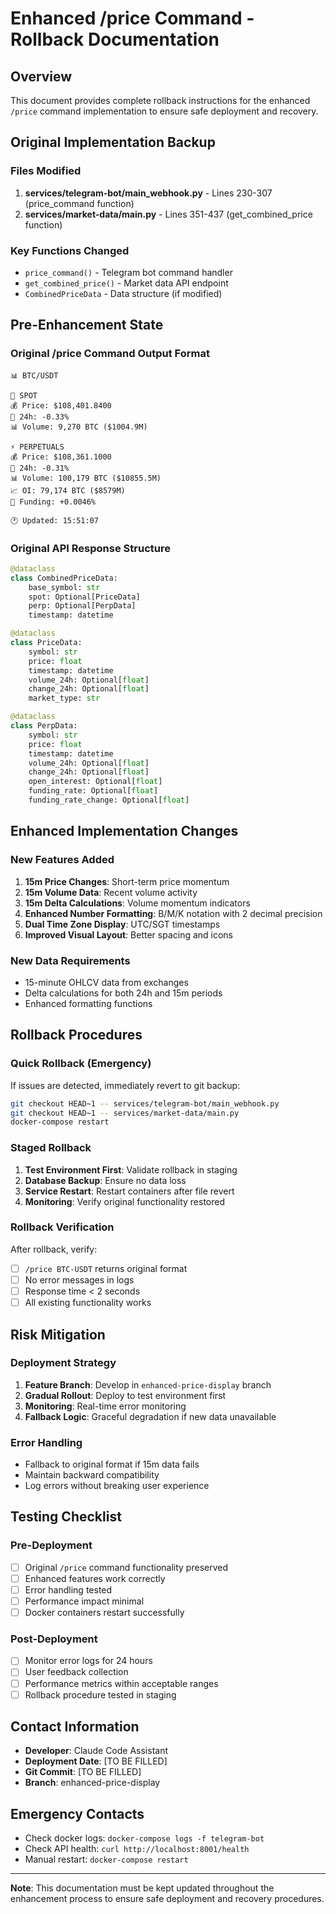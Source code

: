 # Enhanced /price Command - Rollback Documentation

## Overview
This document provides complete rollback instructions for the enhanced `/price` command implementation to ensure safe deployment and recovery.

## Original Implementation Backup

### Files Modified
1. **services/telegram-bot/main_webhook.py** - Lines 230-307 (price_command function)
2. **services/market-data/main.py** - Lines 351-437 (get_combined_price function)

### Key Functions Changed
- `price_command()` - Telegram bot command handler
- `get_combined_price()` - Market data API endpoint
- `CombinedPriceData` - Data structure (if modified)

## Pre-Enhancement State

### Original /price Command Output Format
```
📊 BTC/USDT

🏪 SPOT
💰 Price: $108,401.8400
🔴 24h: -0.33%
📊 Volume: 9,270 BTC ($1004.9M)

⚡ PERPETUALS
💰 Price: $108,361.1000
🔴 24h: -0.31%
📊 Volume: 100,179 BTC ($10855.5M)
📈 OI: 79,174 BTC ($8579M)
💸 Funding: +0.0046%

🕐 Updated: 15:51:07
```

### Original API Response Structure
```python
@dataclass
class CombinedPriceData:
    base_symbol: str
    spot: Optional[PriceData]
    perp: Optional[PerpData]
    timestamp: datetime

@dataclass
class PriceData:
    symbol: str
    price: float
    timestamp: datetime
    volume_24h: Optional[float]
    change_24h: Optional[float]
    market_type: str

@dataclass
class PerpData:
    symbol: str
    price: float
    timestamp: datetime
    volume_24h: Optional[float]
    change_24h: Optional[float]
    open_interest: Optional[float]
    funding_rate: Optional[float]
    funding_rate_change: Optional[float]
```

## Enhanced Implementation Changes

### New Features Added
1. **15m Price Changes**: Short-term price momentum
2. **15m Volume Data**: Recent volume activity
3. **15m Delta Calculations**: Volume momentum indicators
4. **Enhanced Number Formatting**: B/M/K notation with 2 decimal precision
5. **Dual Time Zone Display**: UTC/SGT timestamps
6. **Improved Visual Layout**: Better spacing and icons

### New Data Requirements
- 15-minute OHLCV data from exchanges
- Delta calculations for both 24h and 15m periods
- Enhanced formatting functions

## Rollback Procedures

### Quick Rollback (Emergency)
If issues are detected, immediately revert to git backup:
```bash
git checkout HEAD~1 -- services/telegram-bot/main_webhook.py
git checkout HEAD~1 -- services/market-data/main.py
docker-compose restart
```

### Staged Rollback
1. **Test Environment First**: Validate rollback in staging
2. **Database Backup**: Ensure no data loss
3. **Service Restart**: Restart containers after file revert
4. **Monitoring**: Verify original functionality restored

### Rollback Verification
After rollback, verify:
- [ ] `/price BTC-USDT` returns original format
- [ ] No error messages in logs
- [ ] Response time < 2 seconds
- [ ] All existing functionality works

## Risk Mitigation

### Deployment Strategy
1. **Feature Branch**: Develop in `enhanced-price-display` branch
2. **Gradual Rollout**: Deploy to test environment first
3. **Monitoring**: Real-time error monitoring
4. **Fallback Logic**: Graceful degradation if new data unavailable

### Error Handling
- Fallback to original format if 15m data fails
- Maintain backward compatibility
- Log errors without breaking user experience

## Testing Checklist

### Pre-Deployment
- [ ] Original `/price` command functionality preserved
- [ ] Enhanced features work correctly
- [ ] Error handling tested
- [ ] Performance impact minimal
- [ ] Docker containers restart successfully

### Post-Deployment
- [ ] Monitor error logs for 24 hours
- [ ] User feedback collection
- [ ] Performance metrics within acceptable ranges
- [ ] Rollback procedure tested in staging

## Contact Information
- **Developer**: Claude Code Assistant
- **Deployment Date**: [TO BE FILLED]
- **Git Commit**: [TO BE FILLED]
- **Branch**: enhanced-price-display

## Emergency Contacts
- Check docker logs: `docker-compose logs -f telegram-bot`
- Check API health: `curl http://localhost:8001/health`
- Manual restart: `docker-compose restart`

---
**Note**: This documentation must be kept updated throughout the enhancement process to ensure safe deployment and recovery procedures.